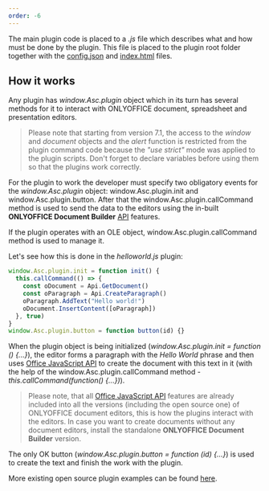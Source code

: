 ```yaml
---
order: -6
---
```


The main plugin code is placed to a *.js* file which describes what and how must be done by the plugin. This file is placed to the plugin root folder together with the [config.json](../Config/index.md) and [index.html](../index.html/index.md) files.

## How it works

Any plugin has *window.Asc.plugin* object which in its turn has several methods for it to interact with ONLYOFFICE document, spreadsheet and presentation editors.

> Please note that starting from version 7.1, the access to the *window* and *document* objects and the *alert* function is restricted from the plugin command code because the *"use strict"* mode was applied to the plugin scripts. Don't forget to declare variables before using them so that the plugins work correctly.

For the plugin to work the developer must specify two obligatory events for the *window.Asc.plugin* object: window.Asc.plugin.init and window.Asc.plugin.button. After that the window.Asc.plugin.callCommand method is used to send the data to the editors using the in-built **ONLYOFFICE Document Builder** [API](../../../Document%20Builder/Builder%20Framework/C++/CDocBuilder/ExecuteCommand/index.md) features.

If the plugin operates with an OLE object, window.Asc.plugin.callCommand method is used to manage it.

Let's see how this is done in the *helloworld.js* plugin:

``` javascript
window.Asc.plugin.init = function init() {
  this.callCommand(() => {
    const oDocument = Api.GetDocument()
    const oParagraph = Api.CreateParagraph()
    oParagraph.AddText("Hello world!")
    oDocument.InsertContent([oParagraph])
  }, true)
}
window.Asc.plugin.button = function button(id) {}
```

When the plugin object is being initialized (*window.Asc.plugin.init = function () {...}*), the editor forms a paragraph with the *Hello World* phrase and then uses [Office JavaScript API](../../../Office%20API/Get%20Started/Overview/index.md) to create the document with this text in it (with the help of the window.Asc.plugin.callCommand method - *this.callCommand(function() {...})*).

> Please note, that all [Office JavaScript API](../../../Office%20API/Get%20Started/Overview/index.md) features are already included into all the versions (including the open source one) of ONLYOFFICE document editors, this is how the plugins interact with the editors. In case you want to create documents without any document editors, install the standalone **ONLYOFFICE Document Builder** version.

The only OK button (*window.Asc.plugin.button = function (id) {...}*) is used to create the text and finish the work with the plugin.

More existing open source plugin examples can be found [here](../../Plugins/Plugin%20examples/index.md).
